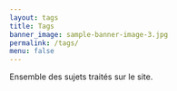 ```yaml
---
layout: tags
title: Tags
banner_image: sample-banner-image-3.jpg
permalink: /tags/
menu: false
---
```


Ensemble des sujets traités sur le site.

